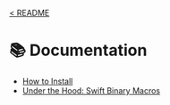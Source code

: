[< README](/README.md)

# 📚 Documentation

- [How to Install](how-to-install.md)
- [Under the Hood: Swift Binary Macros](swift_binary_macros_under_the_hood.md)
